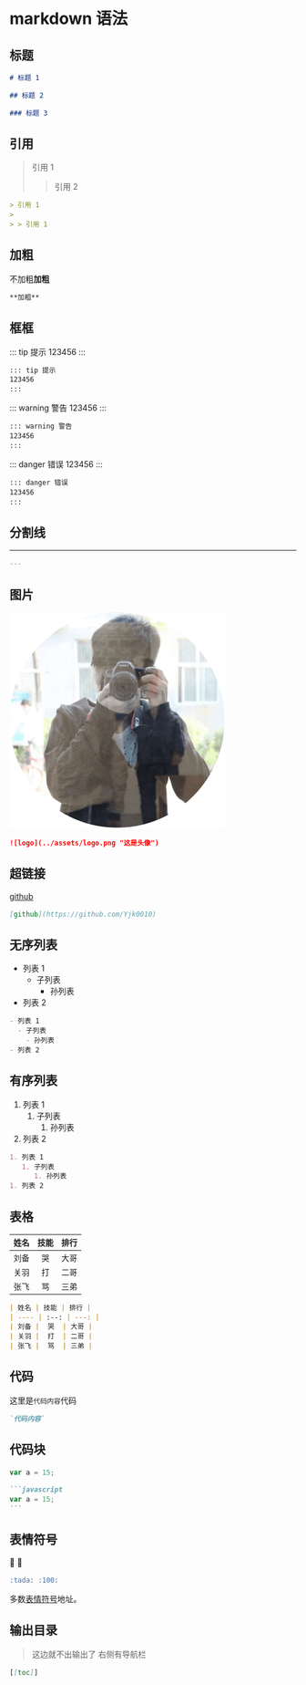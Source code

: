 # markdown 语法

## 标题

```markdown
# 标题 1
```

```markdown
## 标题 2
```

```markdown
### 标题 3
```

## 引用

> 引用 1
>
> > 引用 2

```markdown
> 引用 1
>
> > 引用 1
```

## 加粗

不加粗**加粗**

```markdown
**加粗**
```

## 框框

::: tip 提示
123456
:::

```markdown
::: tip 提示
123456
:::
```

::: warning 警告
123456
:::

```markdown
::: warning 警告
123456
:::
```

::: danger 错误
123456
:::

```markdown
::: danger 错误
123456
:::
```

## 分割线

---

```markdown
---
```

## 图片

![logo](../assets/logo.png "这是头像")

```markdown
![logo](../assets/logo.png "这是头像")
```

## 超链接

[github](https://github.com/Yjk0010)

```markdown
[github](https://github.com/Yjk0010)
```

## 无序列表

- 列表 1
  - 子列表
    - 孙列表
- 列表 2

```markdown
- 列表 1
  - 子列表
    - 孙列表
- 列表 2
```

## 有序列表

1. 列表 1
   1. 子列表
      1. 孙列表
1. 列表 2

```markdown
1. 列表 1
   1. 子列表
      1. 孙列表
1. 列表 2
```

## 表格

| 姓名 | 技能 | 排行 |
| ---- | :--: | ---: |
| 刘备 |  哭  | 大哥 |
| 关羽 |  打  | 二哥 |
| 张飞 |  骂  | 三弟 |

```markdown
| 姓名 | 技能 | 排行 |
| ---- | :--: | ---: |
| 刘备 |  哭  | 大哥 |
| 关羽 |  打  | 二哥 |
| 张飞 |  骂  | 三弟 |
```

## 代码

这里是`代码内容`代码

```markdown
`代码内容`
```

## 代码块

```javascript
var a = 15;
```

````markdown
```javascript
var a = 15;
```
````

## 表情符号

:tada: :100:

```markdown
:tada: :100:
```

多数[表情符号](https://github.com/markdown-it/markdown-it-emoji/blob/master/lib/data/full.json)地址。

## 输出目录

> 这边就不出输出了 右侧有导航栏

```markdown
[[toc]]
```
